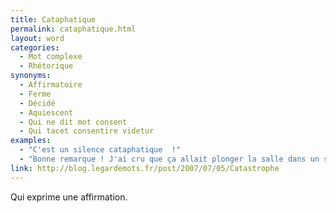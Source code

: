 ```yaml
---
title: Cataphatique
permalink: cataphatique.html
layout: word
categories:
  - Mot complexe
  - Rhétorique
synonyms:
  - Affirmatoire
  - Ferme
  - Décidé
  - Aquiescent
  - Qui ne dit mot consent
  - Qui tacet consentire videtur
examples:
  - "C'est un silence cataphatique  !"
  - "Bonne remarque ! J'ai cru que ça allait plonger la salle dans un silence cataphatique..."
link: http://blog.legardemots.fr/post/2007/07/05/Catastrophe
---
```


Qui exprime une affirmation.

